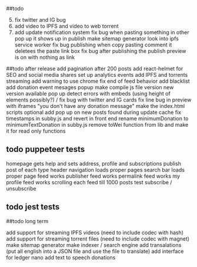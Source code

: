 ##todo

5. fix twitter and IG bug
6. add video to IPFS and video to web torrent
7. add update notification system
fix bug when pasting something in other pop up it shows up in publish
make sitemap generator
look into ipfs service worker
fix bug publishing when copy pasting comment it deletees the paste link box
fix bug after publishing the publish preview is on with nothing as link

##todo after release
add pagination after 200 posts
add react-helmet for SEO and social media shares
set up analytics events
add IPFS and torrents streaming
add warning to use chrome
fix end of feed behavior
add blacklist
add donation event mesages popup
make compile js file version
new version available pop up
detect errors with embeds (using height of elements possibly?) / fix bug with twitter and IG cards
fix line bug in preview with iframes
"you don't have any donation message"
make the index.html scripts optional
add pop up on new posts found during update cache
fix timestamps in subby.js and revert in front end
rename minimumDonation to minimumTextDonation in subby.js
remove toWei function from lib and make it for read only functions

## todo puppeteer tests

homepage gets help and sets address, profile and subscriptions
publish post of each type
header navigation loads proper pages
search bar loads proper page
feed works
publisher feed works
permalink feed works
my profile feed works
scrolling each feed till 1000 posts
test subscribe / unsubscribe

## todo jest tests


##todo long term

add support for streaming IPFS videos (need to include codec with hash)
add support for streaming torrent files (need to include codec with magnet)
make sitemap generator
make indexer / search engine
add transalations (put all english into a JSON file and use the file to translate)
add interface for ledger nano
add text to speech donations